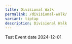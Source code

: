 ```yaml
---
title: Divisional Walk
permalink: /divisional-walk/
variant: tiptap
description: Divisional Walk
---
```

<p>Test Event date 2024-12-01</p>